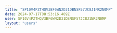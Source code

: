 ```yaml
---
title: "SP10V4PZTHQV3BF6WN2D31DBNSF57JC8J1NR2N0MP"
date: 2024-07-17T08:53:16.469Z
user: SP10V4PZTHQV3BF6WN2D31DBNSF57JC8J1NR2N0MP
layout: "users"
---
```

    